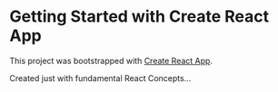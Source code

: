 # Getting Started with Create React App

This project was bootstrapped with [Create React App](https://github.com/facebook/create-react-app).

Created just with fundamental React Concepts...
